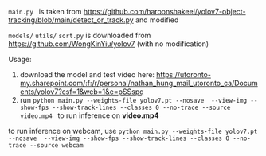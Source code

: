 `main.py ` is taken from https://github.com/haroonshakeel/yolov7-object-tracking/blob/main/detect_or_track.py and modified

`models/` `utils/` `sort.py` is downloaded from https://github.com/WongKinYiu/yolov7 (with no modification)

Usage:
1. download the model and test video here: https://utoronto-my.sharepoint.com/:f:/r/personal/nathan_hung_mail_utoronto_ca/Documents/yolov7?csf=1&web=1&e=pSSspq
2. run ```python main.py --weights-file yolov7.pt --nosave  --view-img --show-fps --show-track-lines --classes 0 --no-trace --source video.mp4 ``` to run inference on __video.mp4__

to run inference on webcam, use ```python main.py --weights-file yolov7.pt --nosave  --view-img --show-fps --show-track-lines --classes 0 --no-trace --source webcam```
